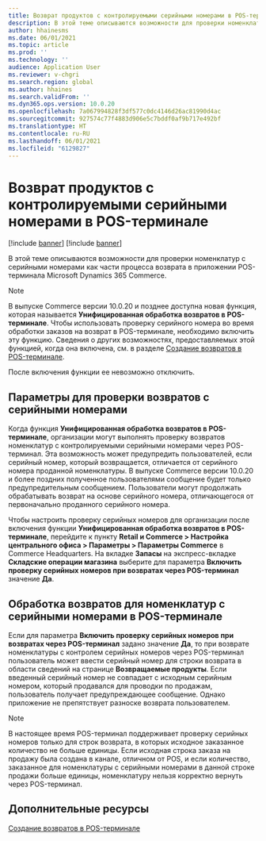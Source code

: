 ```yaml
---
title: Возврат продуктов с контролируемыми серийными номерами в POS-терминале
description: В этой теме описываются возможности для проверки номенклатур с серийными номерами как части процесса возврата в приложении POS-терминала Microsoft Dynamics 365 Commerce.
author: hhainesms
ms.date: 06/01/2021
ms.topic: article
ms.prod: ''
ms.technology: ''
audience: Application User
ms.reviewer: v-chgri
ms.search.region: global
ms.author: hhaines
ms.search.validFrom: ''
ms.dyn365.ops.version: 10.0.20
ms.openlocfilehash: 7a067994828f3df577c0dc4146d26ac81990d4ac
ms.sourcegitcommit: 927574c77f4883d906e5c7bddf0af9b717e492bf
ms.translationtype: HT
ms.contentlocale: ru-RU
ms.lasthandoff: 06/01/2021
ms.locfileid: "6129827"
---
```

# <a name="return-serial-numbercontrolled-products-in-pos"></a>Возврат продуктов с контролируемыми серийными номерами в POS-терминале

[!include [banner](includes/banner.md)]
[!include [banner](includes/preview-banner.md)]

В этой теме описываются возможности для проверки номенклатур с серийными номерами как части процесса возврата в приложении POS-терминала Microsoft Dynamics 365 Commerce.

> [!NOTE]
> В выпуске Commerce версии 10.0.20 и позднее доступна новая функция, которая называется **Унифицированная обработка возвратов в POS-терминале**. Чтобы использовать проверку серийного номера во время обработки заказов на возврат в POS-терминале, необходимо включить эту функцию. Сведения о других возможностях, предоставляемых этой функцией, когда она включена, см. в разделе [Создание возвратов в POS-терминале](POS-returns.md).
>
> После включения функции ее невозможно отключить.

## <a name="options-for-validating-serialized-returns"></a>Параметры для проверки возвратов с серийными номерами

Когда функция **Унифицированная обработка возвратов в POS-терминале**, организации могут выполнять проверку возвратов номенклатур с контролируемыми серийными номерами через POS-терминал. Эта возможность может предупредить пользователей, если серийный номер, который возвращается, отличается от серийного номера проданной номенклатуры. В выпуске Commerce версии 10.0.20 и более поздних полученное пользователями сообщение будет только предупредительным сообщением. Пользователи могут продолжать обрабатывать возврат на основе серийного номера, отличающегося от первоначально проданного серийного номера.

Чтобы настроить проверку серийных номеров для организации после включения функции **Унифицированная обработка возвратов в POS-терминале**, перейдите к пункту **Retail и Commerce \> Настройка центрального офиса \> Параметры \> Параметры Commerce** в Commerce Headquarters. На вкладке **Запасы** на экспресс-вкладке **Складские операции магазина** выберите для параметра **Включить проверку серийных номеров при возвратах через POS-терминал** значение **Да**.

## <a name="process-returns-for-serialized-items-in-pos"></a>Обработка возвратов для номенклатур с серийными номерами в POS-терминале

Если для параметра **Включить проверку серийных номеров при возвратах через POS-терминал** задано значение **Да**, то при возврате номенклатуры с контролем серийных номеров через POS-терминал пользователь может ввести серийный номер для строки возврата в области сведений на странице **Возвращаемые продукты**. Если введенный серийный номер не совпадает с исходным серийным номером, который продавался для проводки по продажам, пользователь получает предупреждающее сообщение. Однако приложение не препятствует разноске возврата пользователем.

> [!NOTE]
> В настоящее время POS-терминал поддерживает проверку серийных номеров только для строк возврата, в которых исходное заказанное количество не больше единицы. Если исходная строка заказа на продажу была создана в канале, отличном от POS, и если количество, заказанное для номенклатуры с серийными номерами в данной строке продажи больше единицы, номенклатуру нельзя корректно вернуть через POS-терминал.

## <a name="additional-resources"></a>Дополнительные ресурсы

[Создание возвратов в POS-терминале](POS-returns.md)
